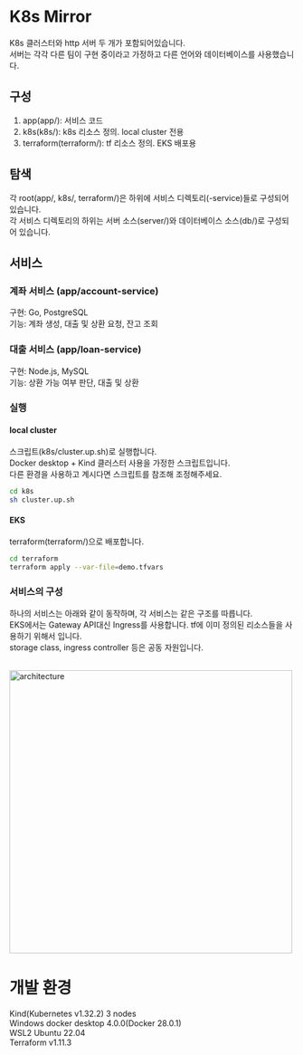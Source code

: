 # K8s Mirror

K8s 클러스터와 http 서버 두 개가 포함되어있습니다.  
서버는 각각 다른 팀이 구현 중이라고 가정하고 다른 언어와 데이터베이스를 사용했습니다.

## 구성
1. app(app/): 서비스 코드
2. k8s(k8s/): k8s 리소스 정의. local cluster 전용
3. terraform(terraform/): tf 리소스 정의. EKS 배포용

## 탐색
각 root(app/, k8s/, terraform/)은 하위에 서비스 디렉토리(<service-name>-service)들로 구성되어 있습니다.  
각 서비스 디렉토리의 하위는 서버 소스(server/)와 데이터베이스 소스(db/)로 구성되어 있습니다.

## 서비스
### 계좌 서비스 (app/account-service)
구현: Go, PostgreSQL  
기능: 계좌 생성, 대출 및 상환 요청, 잔고 조회  
  
### 대출 서비스 (app/loan-service)
구현: Node.js, MySQL  
기능: 상환 가능 여부 판단, 대출 및 상환  

### 실행
#### local cluster
스크립트(k8s/cluster.up.sh)로 실행합니다.  
Docker desktop + Kind 클러스터 사용을 가정한 스크립트입니다.  
다른 환경을 사용하고 계시다면 스크립트를 참조해 조정해주세요.

```bash
cd k8s
sh cluster.up.sh
```
#### EKS
terraform(terraform/)으로 배포합니다.

```bash
cd terraform
terraform apply --var-file=demo.tfvars
```

### 서비스의 구성
하나의 서비스는 아래와 같이 동작하며, 각 서비스는 같은 구조를 따릅니다.  
EKS에서는 Gateway API대신 Ingress를 사용합니다. tf에 이미 정의된 리소스들을 사용하기 위해서 입니다.  
storage class, ingress controller 등은 공동 자원입니다.

<br />
<img src="flow.jpg" alt="architecture" width="500"> 
</img>

# 개발 환경
Kind(Kubernetes v1.32.2) 3 nodes  
Windows docker desktop 4.0.0(Docker 28.0.1)  
WSL2 Ubuntu 22.04  
Terraform v1.11.3

